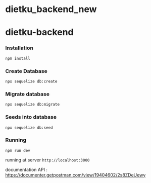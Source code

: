 # dietku_backend_new

# dietku-backend
### Installation
```
npm install
```

### Create Database
```
npx sequelize db:create
```

### Migrate database
```
npx sequelize db:migrate
```

### Seeds into database
```
npx sequelize db:seed
```

### Running
```
npm run dev
```
running at server ```http://localhost:3000```

documentation API : https://documenter.getpostman.com/view/19404602/2s8ZDeUewy